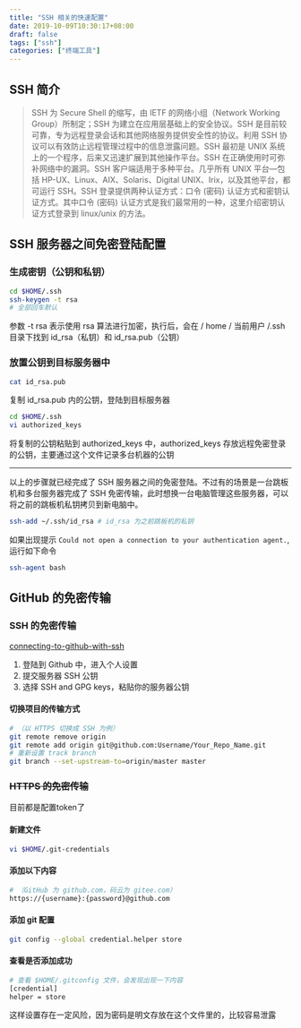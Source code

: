 ```yaml
---
title: "SSH 相关的快速配置"
date: 2019-10-09T10:30:17+08:00
draft: false
tags: ["ssh"]
categories: ["终端工具"]
---
```


## SSH 简介
>SSH 为 Secure Shell 的缩写，由 IETF 的网络小组（Network Working Group）所制定；SSH 为建立在应用层基础上的安全协议。SSH 是目前较可靠，专为远程登录会话和其他网络服务提供安全性的协议。利用 SSH 协议可以有效防止远程管理过程中的信息泄露问题。SSH 最初是 UNIX 系统上的一个程序，后来又迅速扩展到其他操作平台。SSH 在正确使用时可弥补网络中的漏洞。SSH 客户端适用于多种平台。几乎所有 UNIX 平台—包括 HP-UX、Linux、AIX、Solaris、Digital UNIX、Irix，以及其他平台，都可运行 SSH。SSH 登录提供两种认证方式：口令 (密码) 认证方式和密钥认证方式。其中口令 (密码) 认证方式是我们最常用的一种，这里介绍密钥认证方式登录到 linux/unix 的方法。

## SSH 服务器之间免密登陆配置
### 生成密钥（公钥和私钥）
```bash
cd $HOME/.ssh
ssh-keygen -t rsa
# 全部回车默认
```
参数 -t rsa 表示使用 rsa 算法进行加密，执行后，会在 / home / 当前用户 /.ssh 目录下找到 id_rsa（私钥）和 id_rsa.pub（公钥）
### 放置公钥到目标服务器中
```bash
cat id_rsa.pub
```
复制 id_rsa.pub 内的公钥，登陆到目标服务器
```bash
cd $HOME/.ssh
vi authorized_keys
```
将复制的公钥粘贴到 authorized_keys 中，authorized_keys 存放远程免密登录的公钥，主要通过这个文件记录多台机器的公钥

------

以上的步骤就已经完成了 SSH 服务器之间的免密登陆。不过有的场景是一台跳板机和多台服务器完成了 SSH 免密传输，此时想换一台电脑管理这些服务器，可以将之前的跳板机私钥拷贝到新电脑中。

```bash
ssh-add ~/.ssh/id_rsa # id_rsa 为之前跳板机的私钥
```

如果出现提示 `Could not open a connection to your authentication agent.`, 运行如下命令

```bash
ssh-agent bash
```

## GitHub 的免密传输
### SSH 的免密传输
[connecting-to-github-with-ssh](https://docs.github.com/en/authentication/connecting-to-github-with-ssh)
1. 登陆到 Github 中，进入个人设置
2. 提交服务器 SSH 公钥
3. 选择 SSH and GPG keys，粘贴你的服务器公钥

#### 切换项目的传输方式
```bash
# （以 HTTPS 切换成 SSH 为例）
git remote remove origin
git remote add origin git@github.com:Username/Your_Repo_Name.git
# 重新设置 track branch
git branch --set-upstream-to=origin/master master
```
### ~~HTTPS 的免密传输~~

目前都是配置token了

#### 新建文件
```bash
vi $HOME/.git-credentials
```
#### 添加以下内容
```bash
# （GitHub 为 github.com，码云为 gitee.com）
https://{username}:{password}@github.com
```
#### 添加 git 配置
```bash
git config --global credential.helper store
```
#### 查看是否添加成功
```bash
# 查看 $HOME/.gitconfig 文件，会发现出现一下内容
[credential]
helper = store
```
这样设置存在一定风险，因为密码是明文存放在这个文件里的，比较容易泄露